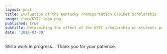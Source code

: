 ```yaml
---
layout: post
title: Evaluation of the Kentucky Transportation Cabinet Scholarship
image: /img/KYTC logo.png
published: true
subtitle: Determining the effect of the KYTC scholarship on students post graduation.
date: '2018-03-30'
---
```


Still a work in progress... Thank you for your patience.
